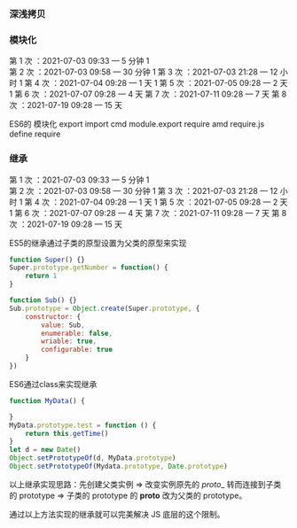 ### 深浅拷贝

### 模块化

第 1 次 ：2021-07-03 09:33 — 5 分钟 1  
第 2 次 ：2021-07-03 09:58 — 30 分钟 1
第 3 次 ：2021-07-03 21:28 — 12 小时 1
第 4 次 ：2021-07-04 09:28 — 1 天  1
第 5 次 ：2021-07-05 09:28 — 2 天  1
第 6 次 ：2021-07-07 09:28 — 4 天
第 7 次 ：2021-07-11 09:28 — 7 天
第 8 次 ：2021-07-19 09:28 — 15 天

ES6的 模块化 export import
cmd  module.export require
amd require.js  define require

### 继承
第 1 次 ：2021-07-03 09:33 — 5 分钟 1  
第 2 次 ：2021-07-03 09:58 — 30 分钟 1
第 3 次 ：2021-07-03 21:28 — 12 小时 1
第 4 次 ：2021-07-04 09:28 — 1 天  1
第 5 次 ：2021-07-05 09:28 — 2 天  1
第 6 次 ：2021-07-07 09:28 — 4 天
第 7 次 ：2021-07-11 09:28 — 7 天
第 8 次 ：2021-07-19 09:28 — 15 天

ES5的继承通过子类的原型设置为父类的原型来实现
```JavaScript
function Super() {}
Super.prototype.getNumber = function() {
    return 1
}

function Sub() {}
Sub.prototype = Object.create(Super.prototype, {
    constructor: {
        value: Sub,
        enumerable: false,
        wriable: true,
        configurable: true
    }
})
```

ES6通过class来实现继承

```JavaScript
function MyData() {

}
MyData.prototype.test = function () {
    return this.getTime()
}
let d = new Date()
Object.setPrototypeOf(d, MyData.prototype)
Object.setPrototypeOf(Mydata.prototype, Date.prototype)
```

以上继承实现思路：先创建父类实例 => 改变实例原先的 _proto__ 转而连接到子类的 prototype => 子类的 prototype 的 __proto__ 改为父类的 prototype。

通过以上方法实现的继承就可以完美解决 JS 底层的这个限制。